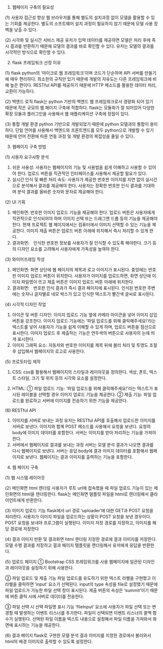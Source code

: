 
1. 웹페이지 구축의 필요성

(1) 사용자 접근성 향상
웹 브라우저를 통해 별도의 설치과정 없이 모델을 활용할 수 있는 기회를 제공한다. 별도의 소프트웨어 설치 과정이 필요하지 않기 때문에 모델 사용 장벽을 낮출 수 있다.

(2) 시각화 및 실시간 서비스 제공
유저가 입력 데이터를 제공하면 모델은 처리 후에 즉시 결과를 반환하기 때문에 모델의 결과를 바로 확인할 수 있다. 유저는 모델의 결과를 시각적인 방식으로 확인할 수 있다. 


2. flask 프레임워크 선정 이유

(1) flask
python의 ‘마이크로 웹 프레임워크’이며 코드가 단순하며 API 서버를 만들기에 매우 편리하다. 최소한의 규칙만 있기 때문에 개발의 자유도는 다른 프레임워크에 비해 높은 편이다. RESTful API를 제공하기 때문에 HTTP 메소드를 활용한 데이터 처리, 교환이 가능하다.

(2) 백엔드 로직
flask는 python 기반의 백엔드 웹 프레임워크로서 경량화 되어 있기 때문에 작은 규모의 웹 페이지 구축에 적합하다. flask는 모듈화가 잘 되어있어 다양한 확장 모듈과 플러그인을 사용해서 웹 애플리케이션 구축에 장점이 있다.

(3) 통합 개발 환경
python 기반으로 개발되었기 때문에 python 모델과의 통합이 용이하다. 단일 언어를 사용해서 백엔드와 프론트엔드를 모두 python으로 개발할 수 있기 때문에 언어 전환에 따른 연동 과정 및 개발 환경의 복잡성을 줄일 수 있다.


3. 웹페이지 구축 방법

(1) 사용자 요구사항 분석
1) 쉬운 사용성: 사용자는 웹페이지의 기능 및 사용법을 쉽게 이해하고 사용할 수 있어야 한다. 업로드 버튼을 직관적인 인터페이스를 사용해서 제공할 필요가 있다.
2) 실시간 인식 및 빠른 처리 속도: 사용자가 제공한 번호판 이미지를 지연 없이 실시간으로 분석해서 결과를 제공해야 한다. 사용자는 정확한 번호판 인식 결과를 기대하며 분석 결과를 올바른 숫자와 문자로 제공해야 한다. 

(2) UI 기획
1) 메인화면: 번호판 이미지 업로드 기능을 제공해야 한다. 업로드 버튼은 사용자에게 직관적으로 인식되어야 하며 이미지 선택 또는 드래그앤 드롭 등의 기능을 제공해야 한다. 현재 프로젝트 웹 페이지에서는 컴퓨터에서 이미지 선택할 수 있는 기능을 제공한다. 이미지 제출 버튼은 업로드 버튼 아래에 위치해서 즉시 처리할 수 있게 한다.
2) 결과화면:　인식한 번호판 정보를 사용자가 잘 인식할 수 있도록 해야한다. 크기 등의 디자인 요소를 고려해서 사용자에게 가독성을 높여야 한다.

(3) 와이어프레임 작성
1) 메인화면: 화면 상단에 웹 페이지의 제목과 로고 이미지가 표시된다. 중앙에는 번호판 이미지 업로드 버튼이 위치한다. 사용자가 이미지를 업로드하면, 화면 상단에 이미지 파일명이 뜨고 제출 버튼은 이미지 업로드 버튼 아래에 위치한다. 
2) 결과화면:　번호판 인식 결과가 즉시 결과 페이지에 표시된다. 인식된 번호판 주변에는 숫자나 글자별로 네모 박스가 있고 인식한 텍스트가 빨간색 글씨로 표시된다.

(4) 시각적 디자인 작업
1) 아이콘 및 버튼 디자인: 이미지 업로드 기능 옆에 카메라 아이콘을 넣어 이미지 삽입 버튼을 강조한다. 이미지 업로드 기능에는 ‘파일 업로드를 위해 클릭해주세요!’라는 텍스트를 넣어 사용자가 기능을 쉽게 이해할 수 있게 하며, 업로드 버튼을 점선으로 표시한다. 이미지 업로드 후 제출하는 기능은 연두색의 버튼으로 사용자의 눈에 띄게 표시한다. 
2) 이미지 그래픽 요소: 자동차와 번호판 이미지를 제목 뒤에 블러 처리 및 투명도 조절 후 삽입해서 웹페이지의 로고로 사용한다.

(5) 프로토타입 제작
1) CSS: css를 활용해서 웹페이지의 스타일과 레이아웃을 정의한다. 색상, 폰트, 텍스트 스타일, 크기 및 위치 등의 시각화 요소를 설정한다.

2) HTML:
① 파일 업로드 기능: ‘파일 업로드를 위해 클릭해주세요!’라는 텍스트가 표시된 레이블을 선택할 경우 이미지 업로드 기능을 제공한다. 
② 제출 기능: 파일 업로드를 완료하고 서버에 이미지를 전송하기 위한 기능을 제공한다.

(6) RESTful API
1) 이미지를 서버로 보내는 과정
유저는 RESTful API를 호출해서 업로드한 이미지를 서버로 보낸다. 이미지와 함께 POST 메소드를 사용해서 요청을 보낸다. 요청의 body에 이미지 데이터를 포함한다. 서버는 이미지를 받아 처리하는 기능을 가져야 한다.
2) 서버에서 웹페이지로 결과를 보내는 과정
서버는 모델 분석 결과가 나오면 결과를 다시 웹페이지로 보낸다. 서버는 응답 body에 결과 이미지 데이터를 포함해서 웹페이지로 보낸다. 웹페이지는 결과 이미지를 출력하는 기능을 포함한다.

4. 웹 페이지 구축

(1) 웹 시스템 레이아웃

(2) 메인화면 html 렌더링
사용자가 루트 url에 접속했을 때 파일 업로드 기능이 있는 메인화면의 html을 렌더링한다. flask는 메인화면 템플릿 파일을 html로 렌더링해서 클라이언트에게 반환한다.

(3) 이미지 업로드 기능
flask에서 url 경로 ‘uploader’에 대한 GET과 POST 요청을 처리한다. 사용자가 이미지 파일을 업로드하는 상황이 POST 요청을 보낸 경우이다. POST 요청을 보내야 프로그램이 실행된다. 이미지 저장 경로를 지정하고, 이미지를 해당 경로에 저장한다

(4) 결과 이미지 반환 및 결과화면 html 렌더링
지정한 경로에 결과 이미지를 저장한다. 모델 수행 결과를 저장하고 결과 페이지 템플릿을 랜더링해서 유저에게 응답을 반환한다.

(5) 업로드 페이지
①  Bootstrap CSS 프레임워크를 사용
웹페이지에 일관된 디자인과 레이아웃을 설정하기 위해 사용한다.

② 파일 업로드 및 제출 기능
파일 업로드를 유도하기 위한 텍스트 라벨을 구현했고 이 라벨을 클릭하면 ‘input’ 요소가 선택된다. input의 type 속성을 file로 설정했기 때문에 파일 업로드가 가능한 파일 선택 창이 표시된다. 
제출 버튼의 속성은 ‘summit’이기 때문에 버튼 클릭 시에 서버로 데이터를 전송한다.

③ 파일 선택 시 선택 파일명 표시 기능
‘fileInput’ 요소에 사용자가 파일 선택 또는 변경할 때 발생하는 이벤트 리스너를 추가한다. 파일이 선택되면 이벤트 리스너의 콜백 함수가 실행된다.
선택된 파일 이름을 텍스트 내용으로 설정해서 파일 이름을 가져와서 화면에 표시하는 기능을 제공한다.

(6) 결과 페이지
flask로 구현한 모델 분석 결과 이미지를 지정한 경로에서 불러와서 html의 배경 이미지로 출력할 수 있도록 설정한다.
